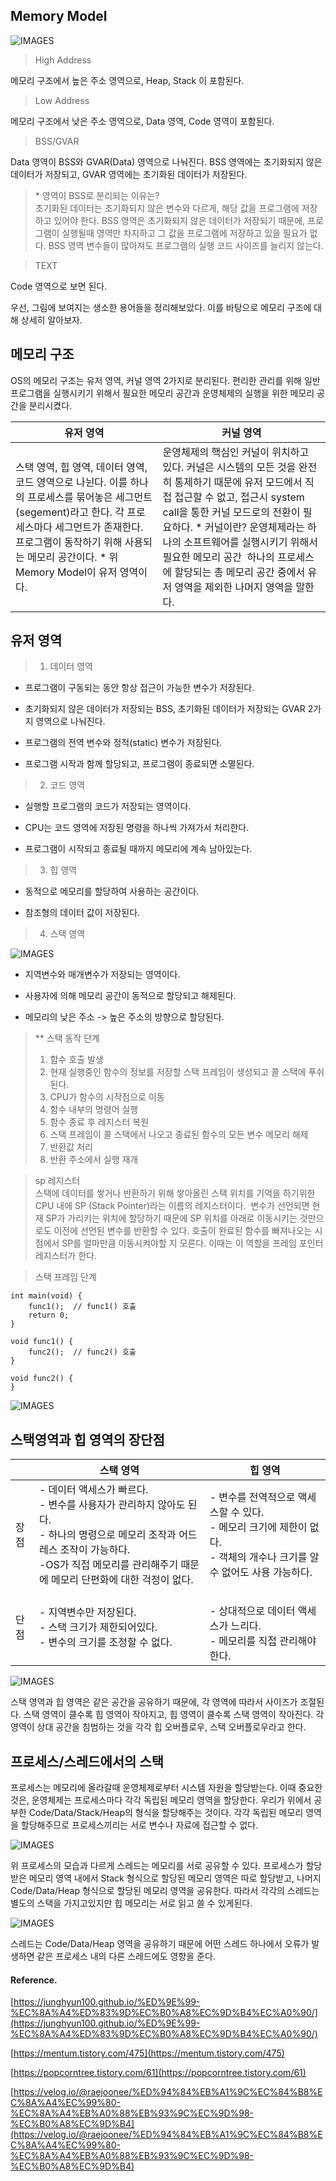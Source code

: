 ## Memory Model

![IMAGES](../images/stack_heap_1.png)

> High Address

메모리 구조에서 높은 주소 영역으로, Heap, Stack 이 포함된다.

> Low Address

메모리 구조에서 낮은 주소 영역으로, Data 영역, Code 영역이 포함된다.

> BSS/GVAR

Data 영역이 BSS와 GVAR(Data) 영역으로 나눠진다. BSS 영역에는 초기화되지 않은 데이터가 저장되고, GVAR 영역에는 초기화된 데이터가 저장된다.

> \* 영역이 BSS로 분리되는 이유는?  
> 초기화된 데이터는 초기화되지 않은 변수와 다르게, 해당 값을 프로그램에 저장하고 있어야 한다. BSS 영역은 초기화되지 않은 데이터가 저장되기 때문에, 프로그램이 실행될때 영역만 차지하고 그 값을 프로그램에 저장하고 있을 필요가 없다. BSS 영역 변수들이 많아져도 프로그램의 실행 코드 사이즈를 늘리지 않는다.

> TEXT

Code 영역으로 보면 된다.

우선, 그림에 보여지는 생소한 용어들을 정리해보았다. 이를 바탕으로 메모리 구조에 대해 상세히 알아보자.

## 메모리 구조 

OS의 메모리 구조는 유저 영역, 커널 영역 2가지로 분리된다. 편리한 관리를 위해 일반 프로그램을 실행시키기 위해서 필요한 메모리 공간과 운영체제의 실행을 위한 메모리 공간을 분리시켰다.

| 유저 영역 | 커널 영역 |
| --- | --- |
| 스택 영역, 힙 영역, 데이터 영역, 코드 영역으로 나뉜다.   이를 하나의 프로세스를 묶어놓은 세그먼트(segement)라고 한다.   각 프로세스마다 세그먼트가 존재한다.       프로그램이 동작하기 위해 사용되는 메모리 공간이다.      \* 위 Memory Model이 유저 영역이다. | 운영체제의 핵심인 커널이 위치하고 있다.      커널은 시스템의 모든 것을 완전히 통제하기 때문에 유저 모드에서 직접 접근할 수 없고, 접근시 system call을 통한 커널 모드로의 전환이 필요하다.      \* 커널이란?   운영체제라는 하나의 소프트웨어를 실행시키기 위해서 필요한 메모리 공간       하나의 프로세스에 할당되는 총 메모리 공간 중에서 유저 영역을 제외한 나머지 영역을 말한다.  |

## 유저 영역

> 1) 데이터 영역

- 프로그램이 구동되는 동안 항상 접근이 가능한 변수가 저장된다.

- 초기화되지 않은 데이터가 저장되는 BSS, 초기화된 데이터가 저장되는 GVAR 2가지 영역으로 나눠진다.

- 프로그램의 전역 변수와 정적(static) 변수가 저장된다.

- 프로그램 시작과 함께 할당되고, 프로그램이 종료되면 소멸된다.

> 2) 코드 영역

- 실행할 프로그램의 코드가 저장되는 영역이다.

- CPU는 코드 영역에 저장된 명령을 하나씩 가져가서 처리한다.

- 프로그램이 시작되고 종료될 때까지 메모리에 계속 남아있는다.

> 3) 힙 영역

- 동적으로 메모리를 할당하여 사용하는 공간이다.

- 참조형의 데이터 값이 저장된다.

> 4) 스택 영역

![IMAGES](../images/stack_heap_2.png)

- 지역변수와 매개변수가 저장되는 영역이다.

- 사용자에 의해 메모리 공간이 동적으로 할당되고 해제된다.

- 메모리의 낮은 주소 -> 높은 주소의 방향으로 할당된다.

> ** 스택 동작 단계
> 1) 함수 호출 발생
> 2) 현재 실행중인 함수의 정보를 저장할 스택 프레임이 생성되고 콜 스택에 푸쉬된다.
> 3) CPU가 함수의 시작점으로 이동
> 4) 함수 내부의 명령어 실행
> 5) 함수 종료 후 레지스터 복원
> 6) 스택 프레임이 콜 스택에서 나오고 종료된 함수의 모든 변수 메모리 해제
> 7) 반환값 처리
> 8) 반환 주소에서 실행 재개

> sp 레지스터  
> 스택에 데이터를 쌓거나 반환하기 위해 쌓아올린 스택 위치를 기억을 하기위한 CPU 내에 SP (Stack Pointer)라는 이름의 레지스터이다.  변수가 선언되면 현재 SP가 가리키는 위치에 할당하기 때문에 SP 위치를 아래로 이동시키는 것만으로도 이전에 선언된 변수를 반환할 수 있다. 호출이 완료된 함수를 빠져나오는 시점에서 SP를 얼마만큼 이동시켜야할 지 모른다. 이때는 이 역할을 프레임 포인터 레지스터가 한다.


> 스택 프레임 단계
```
int main(void) {
    func1();  // func1() 호출
    return 0;
} 

void func1() {
    func2();  // func2() 호출
}

void func2() { 
}
```
![IMAGES](../images/stack_heap_3.png)

## 스택영역과 힙 영역의 장단점

|   | 스택 영역                                                                                                                                   | 힙 영역 |
| --- |-----------------------------------------------------------------------------------------------------------------------------------------| --- |
| 장점 | - 데이터 액세스가 빠르다.   <br/>- 변수를 사용자가 관리하지 않아도 된다.   <br/>- 하나의 명령으로 메모리 조작과 어드레스 조작이 가능하다. <br/>-OS가 직접 메모리를 관리해주기 때문에 메모리 단편화에 대한 걱정이 없다. | - 변수를 전역적으로 액세스할 수 있다.   <br/>- 메모리 크기에 제한이 없다.   <br/>- 객체의 개수나 크기를 알 수 없어도 사용 가능하다. |
| 단점 | - 지역변수만 저장된다.   <br/>- 스택 크기가 제한되어있다.   <br/>- 변수의 크기를 조정할 수 없다.                                                                        | <br/>- 상대적으로 데이터 액세스가 느리다.   <br/>- 메모리를 직접 관리해야한다. |

![IMAGES](../images/stack_heap_4.png)

스택 영역과 힙 영역은 같은 공간을 공유하기 때문에, 각 영역에 따라서 사이즈가 조절된다. 스택 영역이 클수록 힙 영역이 작아지고, 힙 영역이 클수록 스택 영역이 작아진다. 각 영역이 상대 공간을 침범하는 것을 각각 힙 오버플로우, 스택 오버플로우라고 한다.

## 프로세스/스레드에서의 스택

프로세스는 메모리에 올라갈때 운영체제로부터 시스템 자원을 할당받는다. 이때 중요한것은, 운영체제는 프로세스마다 각각 독립된 메모리 영역을 할당한다. 우리가 위에서 공부한 Code/Data/Stack/Heap의 형식을 할당해주는 것이다. 각각 독립된 메모리 영역을 할당해주므로 프로세스끼리는 서로 변수나 자료에 접근할 수 없다.

![IMAGES](../images/process1.png)

위 프로세스의 모습과 다르게 스레드는 메모리를 서로 공유할 수 있다. 프로세스가 할당받은 메모리 영역 내에서 Stack 형식으로 할당된 메모리 영역은 따로 할당받고, 나머지 Code/Data/Heap 형식으로 할당된 메모리 영역을 공유한다. 따라서 각각의 스레드는 별도의 스택을 가지고있지만 힙 메모리는 서로 읽고 쓸 수 있게된다.

![IMAGES](../images/thread1.png)

스레드는 Code/Data/Heap 영역을 공유하기 때문에 어떤 스레드 하나에서 오류가 발생하면 같은 프로세스 내의 다른 스레드에도 영향을 준다.


#### Reference.

[https://junghyun100.github.io/%ED%9E%99-%EC%8A%A4%ED%83%9D%EC%B0%A8%EC%9D%B4%EC%A0%90/](https://junghyun100.github.io/%ED%9E%99-%EC%8A%A4%ED%83%9D%EC%B0%A8%EC%9D%B4%EC%A0%90/)

[https://mentum.tistory.com/475](https://mentum.tistory.com/475)

[https://popcorntree.tistory.com/61](https://popcorntree.tistory.com/61)

[https://velog.io/@raejoonee/%ED%94%84%EB%A1%9C%EC%84%B8%EC%8A%A4%EC%99%80-%EC%8A%A4%EB%A0%88%EB%93%9C%EC%9D%98-%EC%B0%A8%EC%9D%B4](https://velog.io/@raejoonee/%ED%94%84%EB%A1%9C%EC%84%B8%EC%8A%A4%EC%99%80-%EC%8A%A4%EB%A0%88%EB%93%9C%EC%9D%98-%EC%B0%A8%EC%9D%B4)